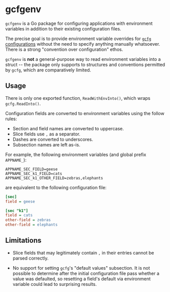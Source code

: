 # gcfgenv

`gcfgenv` is a Go package for configuring applications with environment
variables in addition to their existing configuration files.

The precise goal is to provide environment variable overrides for [`gcfg`
configurations](https://gopkg.in/gcfg.v1) without the need to specify anything
manually whatsoever. There is a strong "convention over configuration" ethos.

`gcfgenv` is **not** a general-purpose way to read environment variables into a
struct -- the package only supports to structures and conventions permitted by
`gcfg`, which are comparatively limited.

## Usage

There is only one exported function, `ReadWithEnvInto()`, which wraps
`gcfg.ReadInto()`.

Configuration fields are converted to environment variables using the follow
rules:

* Section and field names are converted to uppercase.
* Slice fields use `,` as a separator.
* Dashes are converted to underscores.
* Subsection names are left as-is.

For example, the following environment variables (and global prefix `APPNAME_`):

``` shell
APPNAME_SEC_FIELD=geese
APPNAME_SEC_k1_FIELD=cats
APPNAME_SEC_k1_OTHER_FIELD=zebras,elephants
```

are equivalent to the following configuration file:

``` ini
[sec]
field = geese

[sec "k1"]
field = cats
other-field = zebras
other-field = elephants
```

## Limitations

* Slice fields that may legitimately contain `,` in their entries cannot be
  parsed correctly.

* No support for setting `gcfg`'s "default values" subsection. It is not
  possible to determine after the initial configuration file pass whether a
  value was defaulted, so resetting a field's default via environment variable
  could lead to surprising results.
